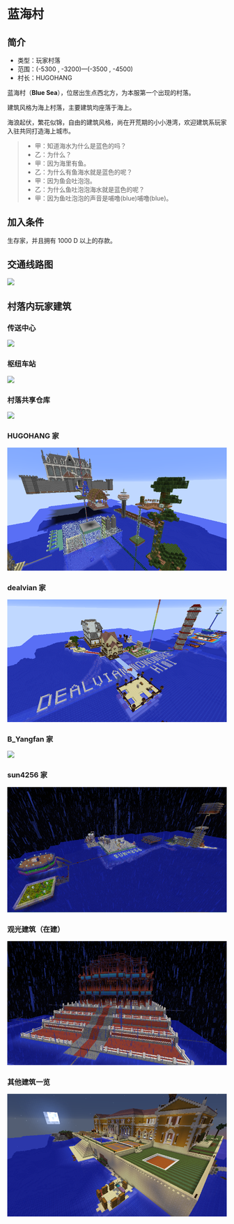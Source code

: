 # 蓝海村

## 简介

* 类型：玩家村落
* 范围：(-5300 , -3200)—(-3500 , -4500)
* 村长：HUGOHANG

蓝海村（**Blue Sea**），位居出生点西北方，为本服第一个出现的村落。

建筑风格为海上村落，主要建筑均座落于海上。

海浪起伏，繁花似锦，自由的建筑风格，尚在开荒期的小小港湾，欢迎建筑系玩家入驻共同打造海上城市。

> * 甲：知道海水为什么是蓝色的吗？
> * 乙：为什么？
> * 甲：因为海里有鱼。
> * 乙：为什么有鱼海水就是蓝色的呢？
> * 甲：因为鱼会吐泡泡。
> * 乙：为什么鱼吐泡泡海水就是蓝色的呢？
> * 甲：因为鱼吐泡泡的声音是哺噜(blue)哺噜(blue)。

## 加入条件

生存家，并且拥有 1000 D 以上的存款。

## 交通线路图

![](../../.gitbook/assets/Blue-Sea-Rail-Transit-Map.png)

## 村落内玩家建筑

### 传送中心

![](../../.gitbook/assets/Blue-Sea-Teleport-Center.png)

### 枢纽车站

![](../../.gitbook/assets/Blue-Sea-Junction-Station.png)

### 村落共享仓库

![](../../.gitbook/assets/Blue-Sea-Warehouse.png)

### HUGOHANG 家

![](<../../.gitbook/assets/Blue-Sea-House-Of-HUGOHANG (1).png>)

### dealvian 家

![](<../../.gitbook/assets/Blue-Sea-House-Of-dealvian (1).png>)

### B\_Yangfan 家

![](<../../.gitbook/assets/Blue-Sea-House-Of-B\_Yangfan (1).png>)

### sun4256 家

![](<../../.gitbook/assets/Blue-Sea-House-Of-sun4256 (1).png>)

### 观光建筑（在建）

![](<../../.gitbook/assets/Blue-Sea-Building (1) (1).png>)

### 其他建筑一览

![](<../../.gitbook/assets/Blue-Sea-Building (2) (1).png>)

